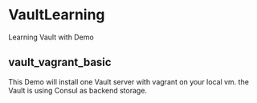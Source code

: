 # VaultLearning
Learning Vault with Demo

## vault_vagrant_basic
This Demo will install one Vault server with vagrant on your local vm. the Vault is using Consul as backend storage. 
